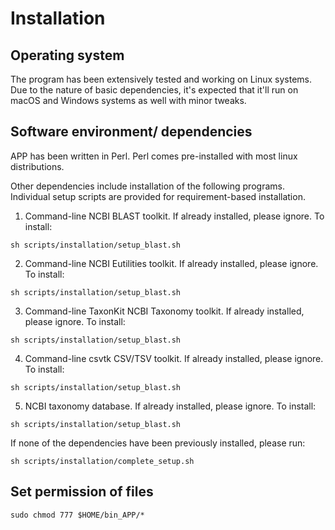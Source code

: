 # Installation

## Operating system

The program has been extensively tested and working on Linux systems. Due to the nature of basic dependencies, it's expected that it'll run on macOS and Windows systems as well with minor tweaks.

##  Software environment/ dependencies
 APP has been written in Perl. Perl comes pre-installed with most linux distributions. 
 
 Other dependencies include installation of the following programs. Individual setup scripts are provided for requirement-based installation.
  
 1. Command-line NCBI BLAST toolkit. If already installed, please ignore. To install: 
 ```
sh scripts/installation/setup_blast.sh
```
 2. Command-line NCBI Eutilities toolkit. If already installed, please ignore. To install: 
 ```
sh scripts/installation/setup_blast.sh
```
 
 3. Command-line TaxonKit NCBI Taxonomy toolkit. If already installed, please ignore. To install: 
 ```
sh scripts/installation/setup_blast.sh
```
 4. Command-line csvtk CSV/TSV toolkit. If already installed, please ignore. To install: 
 ```
sh scripts/installation/setup_blast.sh
```
 5. NCBI taxonomy database. If already installed, please ignore. To install: 
 ```
sh scripts/installation/setup_blast.sh
```


If none of the dependencies have been previously installed, please run: 

```
sh scripts/installation/complete_setup.sh
```
## Set permission of files
```
sudo chmod 777 $HOME/bin_APP/*
```


